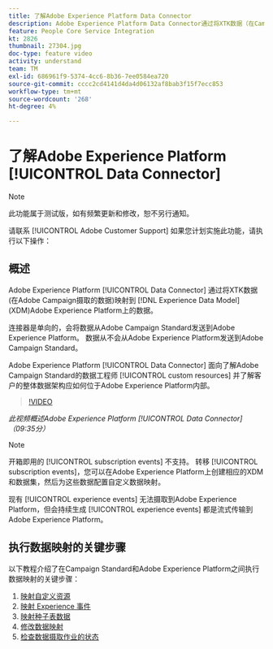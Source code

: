 ```yaml
---
title: 了解Adobe Experience Platform Data Connector
description: Adobe Experience Platform Data Connector通过将XTK数据（在Campaign中摄取的数据）映射到Adobe Experience Platform上的Experience Data Model(XDM)数据，帮助现有客户在Adobe Experience Platform上提供其数据。
feature: People Core Service Integration
kt: 2826
thumbnail: 27304.jpg
doc-type: feature video
activity: understand
team: TM
exl-id: 686961f9-5374-4cc6-8b36-7ee0584ea720
source-git-commit: cccc2cd4141d4da4d06132af8bab3f15f7ecc853
workflow-type: tm+mt
source-wordcount: '268'
ht-degree: 4%

---
```


# 了解Adobe Experience Platform [!UICONTROL Data Connector]

>[!NOTE]
>
>此功能属于测试版，如有频繁更新和修改，恕不另行通知。
>
>请联系 [!UICONTROL Adobe Customer Support] 如果您计划实施此功能，请执行以下操作：

## 概述

Adobe Experience Platform [!UICONTROL Data Connector] 通过将XTK数据(在Adobe Campaign摄取的数据)映射到 [!DNL Experience Data Model] (XDM)Adobe Experience Platform上的数据。

连接器是单向的，会将数据从Adobe Campaign Standard发送到Adobe Experience Platform。 数据从不会从Adobe Experience Platform发送到Adobe Campaign Standard。

Adobe Experience Platform [!UICONTROL Data Connector] 面向了解Adobe Campaign Standard的数据工程师 [!UICONTROL custom resources] 并了解客户的整体数据架构应如何位于Adobe Experience Platform内部。

>[!VIDEO](https://video.tv.adobe.com/v/27304?quality=12)

*此视频概述Adobe Experience Platform [!UICONTROL Data Connector] （09:35分）*

>[!NOTE]
>
>开箱即用的 [!UICONTROL subscription events] 不支持。 转移 [!UICONTROL subscription events]，您可以在Adobe Experience Platform上创建相应的XDM和数据集，然后为这些数据配置自定义数据映射。
>
>现有 [!UICONTROL experience events] 无法摄取到Adobe Experience Platform，但会持续生成 [!UICONTROL experience events] 都是流式传输到Adobe Experience Platform。

## 执行数据映射的关键步骤

以下教程介绍了在Campaign Standard和Adobe Experience Platform之间执行数据映射的关键步骤：

1. [映射自定义资源](/help/administrating/adobe-experience-platform-data-connector/mapping-custom-resources.md)
2. [映射 Experience 事件](/help/administrating/adobe-experience-platform-data-connector/mapping-experience-events.md)
3. [映射种子表数据](/help/administrating/adobe-experience-platform-data-connector/mapping-seed-table-data.md)
4. [修改数据映射](/help/administrating/adobe-experience-platform-data-connector/modifying-data-mapping.md)
5. [检查数据摄取作业的状态](/help/administrating/adobe-experience-platform-data-connector/checking-status-of-data-ingestion-jobs.md)

